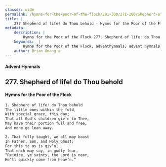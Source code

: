 ```yaml
---
classes: wide
permalink: /hymns-for-the-poor-of-the-flock/201-300/271-280/Shepherd-of-life!-do-Thou-behold/
title: |
    277 Shepherd of life! do Thou behold - Hymns for the Poor of the Flock
metadata:
    description: |
        Hymns for the Poor of the Flock 277. Shepherd of life! do Thou behold. Shepherd of life! do Thou behold  The little ones within the fold, With special grace, this day; That all God’s children giv’n to Thee,  May have their portion full and free,  And none go lean away. 
    keywords:  |
        Hymns for the Poor of the Flock, adventhymnals, advent hymnals, Shepherd of life! do Thou behold, Shepherd of life! do Thou behold , 
    author: Brian Onang'o
---
```


#### Advent Hymnals
## 277. Shepherd of life! do Thou behold
####  Hymns for the Poor of the Flock

```txt
1. Shepherd of life! do Thou behold 
The little ones within the fold,
With special grace, this day;
That all God’s children giv’n to Thee, 
May have their portion full and free, 
And none go lean away.

2. That fully taught, we all may boast 
In Father, Son, and Holy Ghost;
For this to us is giv’n;
That each may say, in godly fear,
“Rejoice, ye saints, the Lord is near,
He’ll quickly come from heav’n.”
```